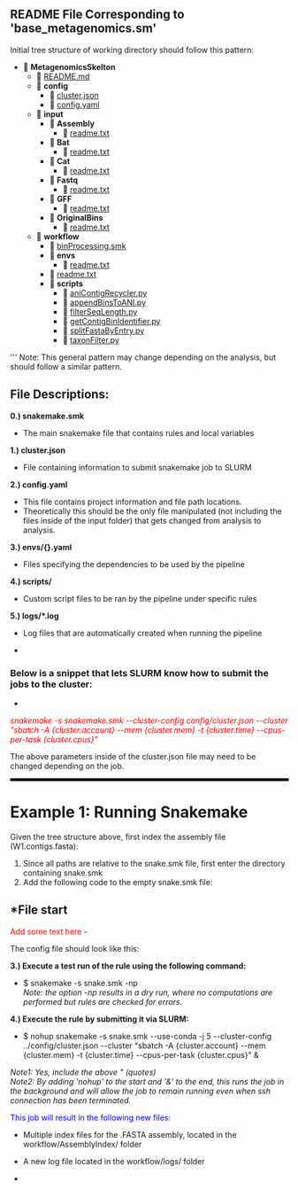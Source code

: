 ## README File Corresponding to 'base_metagenomics.sm'

Initial tree structure of working directory should follow this pattern:

- 📂 __MetagenomicsSkelton__
   - 📄 [README.md](README.md)
   - 📂 __config__
     - 📄 [cluster.json](config/cluster.json)
     - 📄 [config.yaml](config/config.yaml)
   - 📂 __input__
     - 📂 __Assembly__
       - 📄 [readme.txt](input/Assembly/readme.txt)
     - 📂 __Bat__
       - 📄 [readme.txt](input/Bat/readme.txt)
     - 📂 __Cat__
       - 📄 [readme.txt](input/Cat/readme.txt)
     - 📂 __Fastq__
       - 📄 [readme.txt](input/Fastq/readme.txt)
     - 📂 __GFF__
       - 📄 [readme.txt](input/GFF/readme.txt)
     - 📂 __OriginalBins__
       - 📄 [readme.txt](input/OriginalBins/readme.txt)
   - 📂 __workflow__
     - 📄 [binProcessing.smk](workflow/binProcessing.smk)
     - 📂 __envs__
       - 📄 [readme.txt](workflow/envs/readme.txt)
     - 📄 [readme.txt](workflow/readme.txt)
     - 📂 __scripts__
       - 📄 [aniContigRecycler.py](workflow/scripts/aniContigRecycler.py)
       - 📄 [appendBinsToANI.py](workflow/scripts/appendBinsToANI.py)
       - 📄 [filterSeqLength.py](workflow/scripts/filterSeqLength.py)
       - 📄 [getContigBinIdentifier.py](workflow/scripts/getContigBinIdentifier.py)
       - 📄 [splitFastaByEntry.py](workflow/scripts/splitFastaByEntry.py)
       - 📄 [taxonFilter.py](workflow/scripts/taxonFilter.py)

'''
Note: This general pattern may change depending on the analysis, but should follow a similar pattern.

## File Descriptions:
**0.) snakemake.smk**
- The main snakemake file that contains rules and local variables

**1.) cluster.json**

- File containing information to submit snakemake job to SLURM

**2.) config.yaml**

- This file contains project information and file path locations.
- Theoretically this should be the only file manipulated (not including the files inside of the input folder) that gets changed from analysis to analysis.

**3.) envs/{}.yaml**

- Files specifying the dependencies to be used by the pipeline

**4.) scripts/**

- Custom script files to be ran by the pipeline under specific rules

**5.) logs/*.log**
- Log files that are automatically created when running the pipeline

-

### Below is a snippet that lets SLURM know how to submit the jobs to the cluster:
-
<span style="color:red">*snakemake -s snakemake.smk --cluster-config config/cluster.json --cluster "sbatch -A {cluster.account} --mem {cluster.mem} -t {cluster.time} --cpus-per-task {cluster.cpus}"*</span>

The above parameters inside of the cluster.json file may need to be changed depending on the job.

<hr style="border:2px solid black"> </hr>

# Example 1: Running Snakemake

Given the tree structure above, first index the assembly file (W1.contigs.fasta):

1. Since all paths are relative to the snake.smk file, first enter the directory containing snake.smk
2. Add the following code to the empty snake.smk file:

*File start
-
<span style="color:red">
Add some text here
</span>
-


The config file should look like this:

**3.) Execute a test run of the rule using the following command:**

- $ snakemake -s snake.smk -np  
*Note: the option -np results in a dry run, where no computations are performed but rules are checked for errors.*

**4.) Execute the rule by submitting it via SLURM:**  

- $ nohup snakemake -s snake.smk --use-conda -j 5 --cluster-config ../config/cluster.json --cluster "sbatch -A {cluster.account} --mem {cluster.mem} -t {cluster.time} --cpus-per-task {cluster.cpus}" &

*Note1: Yes, include the above " (quotes)*  
*Note2: By adding 'nohup' to the start and '&' to the end, this runs the job in the background and will allow the job to remain running even when ssh connection has been terminated.*

<span style="color:blue">This job will result in the following new files:  
- Multiple index files for the .FASTA assembly, located in the workflow/AssemblyIndex/ folder  
- A new log file located in the workflow/logs/ folder

-


